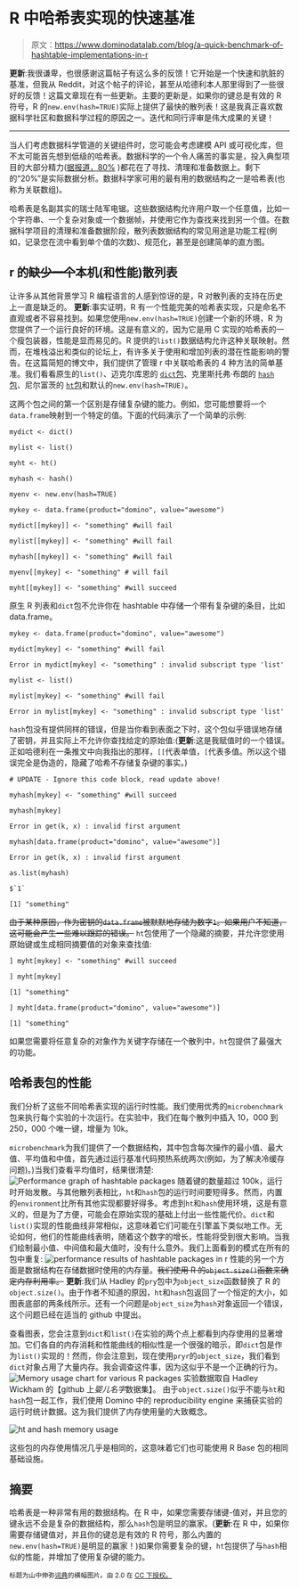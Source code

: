 # R 中哈希表实现的快速基准

> 原文：<https://www.dominodatalab.com/blog/a-quick-benchmark-of-hashtable-implementations-in-r>

**更新**:我很谦卑，也很感谢这篇帖子有这么多的反馈！它开始是一个快速和肮脏的基准，但我从 Reddit，对这个帖子的评论，甚至从哈德利本人那里得到了一些很好的反馈！这篇文章现在有一些更新。主要的更新是，如果你的键总是有效的 R 符号，R 的`new.env(hash=TRUE)`实际上提供了最快的散列表！这是我真正喜欢数据科学社区和数据科学过程的原因之一。迭代和同行评审是伟大成果的关键！

* * *

当人们考虑数据科学管道的关键组件时，您可能会考虑建模 API 或可视化库，但不太可能首先想到低级的哈希表。数据科学的一个令人痛苦的事实是，投入典型项目的大部分精力([据报道，80%](http://www.forbes.com/sites/gilpress/2016/03/23/data-preparation-most-time-consuming-least-enjoyable-data-science-task-survey-says/#2fe451d07f75) )都花在了寻找、清理和准备数据上。剩下的“20%”是实际数据分析。数据科学家可用的最有用的数据结构之一是哈希表(也称为关联数组)。

哈希表是名副其实的瑞士陆军电锯。这些数据结构允许用户取一个任意值，比如一个字符串、一个复杂对象或一个数据帧，并使用它作为查找来找到另一个值。在数据科学项目的清理和准备数据阶段，散列表数据结构的常见用途是功能工程(例如，记录您在流中看到单个值的次数)、规范化，甚至是创建简单的直方图。

## r 的~~缺少一个~~本机(和性能)散列表

让许多从其他背景学习 R 编程语言的人感到惊讶的是，R 对散列表的支持在历史上一直是缺乏的。 **更新**:事实证明，R 有一个性能完美的哈希表实现，只是命名不直观或者不容易找到。如果您使用`new.env(hash=TRUE)`创建一个新的环境，R 为您提供了一个运行良好的环境。这是有意义的，因为它是用 C 实现的哈希表的一个瘦包装器，性能是显而易见的。R 提供的`list()`数据结构允许这种关联映射。然而，在堆栈溢出和类似的论坛上，有许多关于使用和增加列表的潜在性能影响的警告。在这篇简短的博文中，我们提供了管理 r 中关联哈希表的 4 种方法的简单基准。我们看看原生的`list()`、迈克尔库恩的 [`dict`包](https://github.com/mkuhn/dict)、克里斯托弗·布朗的 [`hash`包](https://cran.r-project.org/web/packages/hash/index.html)、尼尔富茨的 [`ht`包](https://github.com/nfultz/ht)和默认的`new.env(hash=TRUE)`。

这两个包之间的第一个区别是存储复杂键的能力。例如，您可能想要将一个`data.frame`映射到一个特定的值。下面的代码演示了一个简单的示例:

```
mydict <- dict()      

mylist <- list()      

myht <- ht()      

myhash <- hash()     

myenv <- new.env(hash=TRUE) 

mykey <- data.frame(product="domino", value="awesome")        

mydict[[mykey]] <- "something" #will fail         

mylist[[mykey]] <- "something" #will fail

myhash[[mykey]] <- "something" #will fail 

myenv[[mykey] <- "something" # will fail      

myht[[mykey]] <- "something" #will succeed

```

原生 R 列表和`dict`包不允许你在 hashtable 中存储一个带有复杂键的条目，比如 data.frame。

```
mykey <- data.frame(product="domino", value="awesome")

mydict[mykey] <- "something" #will fail

Error in mydict[mykey] <- "something" : invalid subscript type 'list'

mylist <- list()

mylist[mykey] <- "something" #will fail

Error in mylist[mykey] <- "something" : invalid subscript type 'list'

```

`hash`包没有提供同样的错误，但是当你看到表面之下时，这个包似乎错误地存储了密钥，并且实际上不允许你查找给定的原始值:(**更新**:这是我赋值时的一个错误。正如哈德利在一条推文中向我指出的那样，`[[`代表单值，`[`代表多值。所以这个错误完全是伪造的，隐藏了哈希不存储复杂键的事实。)

```
# UPDATE - Ignore this code block, read update above!

myhash[mykey] <- "something" #will succeed

myhash[mykey]

Error in get(k, x) : invalid first argument

myhash[data.frame(product="domino", value="awesome")]

Error in get(k, x) : invalid first argument

as.list(myhash)

$`1`

[1] "something"

```

~~由于某种原因，作为密钥的`data.frame`被默默地存储为数字`1`。如果用户不知道，这可能会产生一些难以跟踪的错误。~~
`ht`包使用了一个隐藏的摘要，并允许您使用原始键或生成相同摘要值的对象来查找值:

```
] myht[mykey] <- "something" #will succeed

] myht[mykey]      

[1] "something"

] myht[data.frame(product="domino", value="awesome")]

[1] "something"

```

如果您需要将任意复杂的对象作为关键字存储在一个散列中，`ht`包提供了最强大的功能。

## 哈希表包的性能

我们分析了这些不同哈希表实现的运行时性能。我们使用优秀的`microbenchmark`包来执行每个实验的十次运行。在实验中，我们在每个散列中插入 10，000 到 250，000 个唯一键，增量为 10k。

`microbenchmark`为我们提供了一个数据结构，其中包含每次操作的最小值、最大值、平均值和中值，首先通过运行基准代码预热系统两次(例如，为了解决冷缓存问题)。)当我们查看平均值时，结果很清楚:
![Performance graph of hashtable packages](img/0e244e916a0a93f90a33a91b8290b12e.png)
随着键的数量超过 100k，运行时开始发散。与其他散列表相比，`ht`和`hash`包的运行时间要短得多。然而，内置的`environment`比所有其他实现都要好得多。考虑到`ht`和`hash`使用环境，这是有意义的，但是为了方便，可能会在原始实现的基础上付出一些性能代价。`dict`和`list()`实现的性能曲线非常相似，这意味着它们可能在引擎盖下类似地工作。无论如何，他们的性能曲线表明，随着这个数字的增长，性能将受到很大影响。当我们绘制最小值、中间值和最大值时，没有什么意外。我们上面看到的模式在所有的包中重复:
![performance results of hashtable packages in r](img/2329c90d5a35c04cbd2d7f3bd251e8b0.png)
性能的另一个方面是数据结构在存储数据时使用的内存量。~~我们使用 R 的`object.size()`函数来确定内存利用率。~~ **更新**:我们从 Hadley 的`pry`包中为`object_size`函数替换了 R 的`object.size()`。由于作者不知道的原因，`ht`和`hash`包返回了一个恒定的大小，如图表底部的两条线所示。还有一个问题是`object_size`为`hash`对象返回一个错误，这个问题已经在适当的 github 中提出。

查看图表，您会注意到`dict`和`list()`在实验的两个点上都看到内存使用的显著增加。它们各自的内存消耗和性能曲线的相似性是一个很强的暗示，即`dict`包是作为`list()`实现的！然而，你会注意到，现在使用`pryr`的`object_size`，我们看到`dict`对象占用了大量内存。我会调查这件事，因为这似乎不是一个正确的行为。
![Memory usage chart for various R packages](img/4f093b4b8b42e02d9f27ac590e3a77fb.png)
实验数据取自 Hadley Wickham 的【github 上*婴儿名字*数据集】。
由于`object.size()`似乎不能与`ht`和`hash`包一起工作，我们使用 Domino 中的 reproducibility engine 来捕获实验的运行时统计数据。这为我们提供了内存使用量的大致概念。

![ht and hash memory usage](img/0b4c09f8f1965eb7d6d38c182870072d.png)

这些包的内存使用情况几乎是相同的，这意味着它们也可能使用 R Base 包的相同基础设施。

## 摘要

哈希表是一种非常有用的数据结构。在 R 中，如果您需要存储键-值对，并且您的键永远不会是复杂的数据结构，那么`hash`包是明显的赢家。(**更新**:在 R 中，如果你需要存储键值对，并且你的键总是有效的 R 符号，那么内置的`new.env(hash=TRUE)`是明显的赢家！)如果你需要复杂的键，`ht`包提供了与`hash`相似的性能，并增加了使用复杂键的能力。

<small>标题为山中伸弥[词典](https://www.flickr.com/photos/tamaki/620939/)的横幅图片。由 2.0 在 [CC 下授权。](https://creativecommons.org/licenses/by/2.0/)</small>